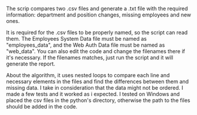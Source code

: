 The scrip compares two .csv files and generate a .txt file with the required information: department and position changes, missing employees and new ones.

It is required for the .csv files to be properly named, so the script can read them.
The Employees System Data file must be named as "employees_data", and the Web Auth Data file must be named as "web_data". 
You can also edit the code and change the filenames there if it's necessary. If the filenames matches, just run the script and it will generate the report.

About the algorithm, it uses nested loops to compare each line and necessary elements in the files and find the differences between them and missing data. 
I take in consideration that the data might not be ordered. I made a few tests and it worked as i expected. I tested on Windows and placed the csv files in
the python's directory, otherwise the path to the files should be added in the code.

